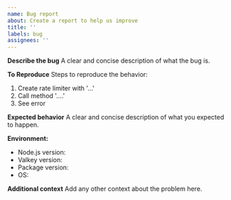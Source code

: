 ```yaml
---
name: Bug report
about: Create a report to help us improve
title: ''
labels: bug
assignees: ''
---
```


**Describe the bug**
A clear and concise description of what the bug is.

**To Reproduce**
Steps to reproduce the behavior:

1. Create rate limiter with '...'
2. Call method '....'
3. See error

**Expected behavior**
A clear and concise description of what you expected to happen.

**Environment:**

- Node.js version:
- Valkey version:
- Package version:
- OS:

**Additional context**
Add any other context about the problem here.
